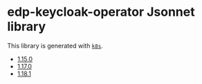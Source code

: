 # edp-keycloak-operator Jsonnet library

This library is generated with [`k8s`](https://github.com/jsonnet-libs/k8s).

- [1.15.0](1.15.0/README.md)
- [1.17.0](1.17.0/README.md)
- [1.18.1](1.18.1/README.md)
